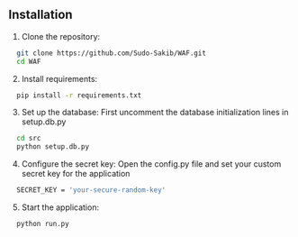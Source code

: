 
## Installation

1. Clone the repository:

```bash
  git clone https://github.com/Sudo-Sakib/WAF.git
  cd WAF
```
2. Install requirements:

```bash
  pip install -r requirements.txt
```

3. Set up the database:
First uncomment the database initialization lines in setup.db.py
```bash
  cd src
  python setup.db.py
```
4. Configure the secret key:
Open the config.py file and set your custom secret key for the application
```bash
  SECRET_KEY = 'your-secure-random-key'
```
5. Start the application:
```bash
  python run.py
```



